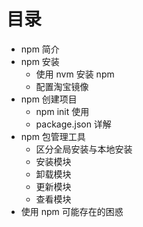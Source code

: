 # 目录

- npm 简介
- npm 安装
    - 使用 nvm 安装 npm
    - 配置淘宝镜像
- npm 创建项目
    - npm init 使用
    - package.json 详解
- npm 包管理工具
    - 区分全局安装与本地安装
    - 安装模块
    - 卸载模块
    - 更新模块
    - 查看模块
- 使用 npm 可能存在的困惑